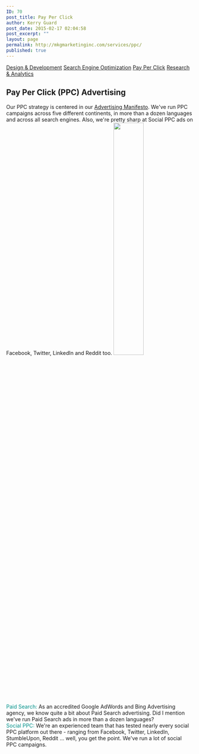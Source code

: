```yaml
---
ID: 70
post_title: Pay Per Click
author: Kerry Guard
post_date: 2015-02-17 02:04:58
post_excerpt: ""
layout: page
permalink: http://mkgmarketinginc.com/services/ppc/
published: true
---
```

<section class="projects-1 ppc">
<div class="container">
<div class="title">

<a href="/services/design-development">Design &amp; Development</a> <a href="/services/search-engine-marketing">Search Engine Optimization</a> <a class="active" href="/services/ppc">Pay Per Click</a> <a href="/services/research-analytics">Research &amp; Analytics</a>

</div>
<div class="head-box">
<h2>Pay Per Click (PPC) Advertising</h2>
Our PPC strategy is centered in our <a href="/process/advertising-manifesto/">Advertising Manifesto</a>. We've run PPC campaigns across five different continents, in more than a dozen languages and across all search engines. Also, we're pretty sharp at Social PPC ads on Facebook, Twitter, LinkedIn and Reddit too.

<img style="width: 40%;" src="/wp-content/uploads/mkgmarketing-google-partner.png" alt="" />
<div class="features">
<div><span style="color: #00918a;">Paid Search:</span> As an accredited Google AdWords and Bing Advertising agency, we know quite a bit about Paid Search advertising. Did I mention we've run Paid Search ads in more than a dozen languages?</div>
<div><span style="color: #00918a;">Social PPC:</span> We're an experienced team that has tested nearly every social PPC platform out there - ranging from Facebook, Twitter, LinkedIn, StumbleUpon, Reddit ... well, you get the point. We've run a lot of social PPC campaigns.</div>
</div>
</div>
</div>
<!--/.container-->

</section>